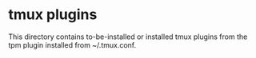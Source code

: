 # tmux plugins

This directory contains to-be-installed or installed tmux plugins from 
the tpm plugin installed from ~/.tmux.conf.

